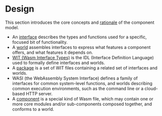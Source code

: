 # Design

This section introduces the core concepts and [rationale](./design/why-component-model.md) of the component model.

* An [interface](./design/interfaces.md) describes the types and functions used for a specific, focused bit of functionality.
* A [world](./design/worlds.md) assembles interfaces to express what features a component offers, and what features it depends on.
* [WIT (Wasm Interface Types)](./wit-overview.md) is the IDL (Interface Definition Language) used to formally define interfaces and worlds.
* A [package](./design/packages.md) is a set of WIT files containing a related set of interfaces and worlds.
* WASI (the WebAssembly System Interface) defines a family of interfaces for common system-level functions, and worlds describing common execution environments, such as the command line or a cloud-based HTTP server.
* A [component](./design/components.md) is a special kind of Wasm file, which may contain one or more core modules and/or sub-components composed together, and conforms to a world.
